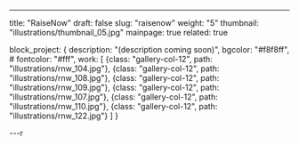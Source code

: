 ---
title: "RaiseNow"
draft: false
slug: "raisenow"
weight: "5"
thumbnail: "illustrations/thumbnail_05.jpg"
mainpage: true
related: true

block_project: {
	description: "(description coming soon)",
	bgcolor: "#f8f8ff",
	# fontcolor: "#fff",
	work: [ 
		{class: "gallery-col-12", path: "illustrations/rnw_104.jpg"},
		{class: "gallery-col-12", path: "illustrations/rnw_108.jpg"},
		{class: "gallery-col-12", path: "illustrations/rnw_109.jpg"},
		{class: "gallery-col-12", path: "illustrations/rnw_107.jpg"},
		{class: "gallery-col-12", path: "illustrations/rnw_110.jpg"},
		{class: "gallery-col-12", path: "illustrations/rnw_122.jpg"}
	]
}

---r